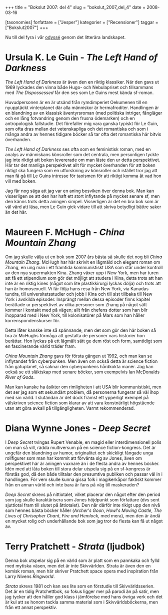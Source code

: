 +++
title = "Bokslut 2007: del 4"
slug = "bokslut_2007_del_4"
date = 2008-03-16

[taxonomies]
forfattare = ["Jesper"]
kategorier = ["Recensioner"]
taggar = ["Bokslut2007"]
+++

Nu till del fyra i vår [odyssé](/taggar/bokslut2007/) genom det
litterära landskapet.

# Ursula K. Le Guin - _The Left Hand of Darkness_

_The Left Hand of Darkness_ är även den en riktig klassiker. När den gavs ut
1969 lyckades den vinna både Hugo- och Nebulapriset och tillsammans med _The
Dispossessed_ får den ses som Le Guins mest kända sf-roman.

Huvudpersonen är en är utsänd från rymdimperiet Oekumenen till en nyupptäckt
vinterplanet där alla människor är hermafroditer. Handlingen är en blandning
av en klassisk äventyrsroman (med politiska intriger, fångläger och en lång
fotvandring genom den frusna ödemarken) och en antropologisk fallstudie. Det
förefaller mig vara ganska typiskt för Le Guin, som ofta dras mellan det
vetenskapliga och det romantiska och som i många andra av hennes tidigare
böcker så tar ofta det romantiska här bitvis överhanden.

_The Left Hand of Darkness_ ses ofta som en feministisk roman, med en analys
av människans könsroller som det centrala, men personligen tyckte jag inte
riktigt att boken levererade om man läste den ur detta perspektivet. Här tar
det manliga perspektivet allt för mycket överhanden för att boken riktigt ska
fungera som en utforskning av könsroller och istället tror jag att man få gå
till Le Guins intresse för taoismen för att riktigt komma åt vad hon vill med
boken.

Jag får nog säga att jag var en aning besviken över denna bok. Man kan
visserligen se att den har haft ett stort inflytande på mycket senare sf, men
den känns trots detta aningen simpel. Visserligen är det en bra bok som är
väl värd att läsa, men Le Guin gick vidare till att skriva betydligt bättre
saker än det här.

# Maureen F. McHugh - _China Mountain Zhang_

Om jag skulle välja ut en bok som 2007 års bästa så skulle det nog bli _China
Mountain Zhang_. McHugh har här skrivit en lågmäld och elegant roman om
Zhang, en ung man i ett framtida kommunistiskt USA som står under kontroll av
den nya supermakten Kina. Zhang växer upp i New York, men har turen att få
ett stipendium som gör det möjligt att studera i Kina, detta trots att han
inte är en riktig kines (något som lite plastikkirurgi lyckas dölja) och
trots att han är homosexuell. Vi får följa hans resa från New York, via
Kanadas tundra, till universitetsstudier och jobb i Kina och till sist
tillbaka till New York i avskilda episoder. Insprängt mellan dessa episoder
finns kapitel berättade ur perspektivet av olika personer som Zhang på något
sätt kommer i kontakt med på vägen; allt från chefens dotter som han blir
ihopparad med i New York, till kolonisatörer på Mars som han håller
korrenspondenskurser för.

Detta låter kanske inte så spännande, men det som gör den här boken så bra är
McHughs förmåga att gestalta de personer vars historier hon berättar. Hon
lyckas på ett lågmält sätt ge dem röst och form, samtidigt som en
fascinerande värld träder fram.

_China Mountain Zhang_ gavs för första gången ut 1992, och man kan se
inflytandet från cyberpunken. Men även om också detta är science fiction från
gatuplanet, så saknar den cyberpunkens hårdkokta manér. Jag kan också se ett
släktskap med senare böcker, som exempelvis Ian McDonalds _River of Gods_.

Man kan kanske ha åsikter om rimligheten i att USA blir kommunistiskt, men
det ser jag som ett sekundärt problem, då personerna fungerar så väl ihop med
sin värld. I slutändan är det dock främst ett ypperligt exempel på välskriven
science fiction som klarar av att vara konstnärligt högstående utan att göra
avkall på tillgängligheten. Varmt rekommenderad.

# Diana Wynne Jones - _Deep Secret_

I _Deep Secret_ tvingas Rupert Venable, en magid eller interdimensionell
polis om man så vill, rädda multiversum på en science fiction-kongress. Det
är ungefär den blandning av humor, originalitet och skickligt fångade unga
rollfigurer som man har kommit att förvänta sig av Jones, även om
perspektivet här är aningen vuxnare än i de flesta andra av hennes böcker.
Idén med att låta boken till stora delar utspela sig på en sf-kongress är
förstås god, då den både tilltalar den presumtiva publiken och passar väl in
i handlingen. För vem skulle kunna gissa folk i magikerkåpor faktiskt kommer
från en annan värld och inte bara är fans på väg till maskeraden?

_Deep Secret_ skrevs på nittiotalet, vilket placerar den något efter den
period som jag skulle karaktärisera som Jones höjdpunkt som författare (dvs
sent sjuttiotal fram till slutet på åttiotalet). Den når därför inte rikigt
upp den nivå som hennes bästa böcker håller (_Archer's Goon_, _Howl's Moving
Castle_, _The Lives of Chrisopher Chant_, _Fire and Hemlock_, med mera), men
den är ändå en mycket rolig och underhållande bok som jag tror de flesta kan
få ut något av.

# Terry Pratchett - _Strata_ (ljudbok)

Denna bok utspelar sig på en värld som är platt som en pannkaka och fylld med
mytiska väsen, men det är inte Skivvärlden. Strata är även den en komisk
roman, men här skriver Pratchett space opera med inspiration från Larry
Nivens _Ringworld_.

_Strata_ skrevs 1981 och kan ses lite som en förstudie till Skivvärldsserien.
Det är en tidig Pratchettbok, so fokus ligger mer på parodi än på satir, men
jag tycker att den håller god klass i jämförelse med hans övriga verk och det
är kul att se honom tackla samma material som i Skivvärldsböckerna, men från
ett annat perspektiv.
